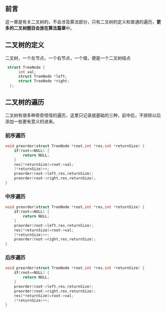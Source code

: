 ## 前言

这一章是有关二叉树的，不会涉及算法部分，只有二叉树的定义和普通的遍历，**更多的二叉树题目会放在算法篇章**中。

## 二叉树的定义

二叉树，一个左节点，一个右节点，一个值，便是一个二叉树结点

```C
 struct TreeNode {
      int val;
      struct TreeNode *left;
      struct TreeNode *right;
  };
```

## 二叉树的遍历

二叉树有很多种奇奇怪怪的遍历，这里只记录就基础的三种，前中后，不排除以后添加一些更有意义的进来。

### 前序遍历



```C
void preorder(struct TreeNode *root,int *res,int *returnSize) {
    if(root==NULL) {
        return NULL;
    }
    res[*returnSize]=root->val;
    (*returnSize)++;
    preorder(root->left,res,returnSize);
    preorder(root->right,res,returnSize);
}
```

### 中序遍历



```C
void preorder(struct TreeNode *root,int *res,int *returnSize) {
    if(root==NULL) {
        return NULL;
    }
    preorder(root->left,res,returnSize);
    res[*returnSize]=root->val;
    (*returnSize)++;
    preorder(root->right,res,returnSize);
}
```

### 后序遍历



```C
void preorder(struct TreeNode *root,int *res,int *returnSize) {
    if(root==NULL) {
        return NULL;
    }
    preorder(root->left,res,returnSize);
    preorder(root->right,res,returnSize);
    res[*returnSize]=root->val;
    (*returnSize)++;
}
```

